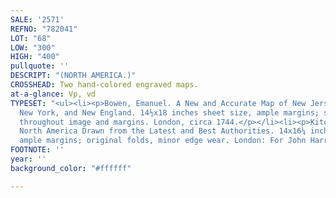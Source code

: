 ```yaml
---
SALE: '2571'
REFNO: "782041"
LOT: "68"
LOW: "300"
HIGH: "400"
pullquote: ''
DESCRIPT: "(NORTH AMERICA.)"
CROSSHEAD: Two hand-colored engraved maps.
at-a-glance: Vp, vd
TYPESET: "<ul><li><p>Bowen, Emanuel. A New and Accurate Map of New Jersey, Pensilvania,
  New York, and New England. 14½x18 inches sheet size, ample margins; scattered repairs
  throughout image and margins. London, circa 1744.</p></li><li><p>Kitchin, Thomas.
  North America Drawn from the Latest and Best Authorities. 14x16¼ inches sheet size,
  ample margins; original folds, minor edge wear. London: For John Harrison, 1787.</p></li></ul>"
FOOTNOTE: ''
year: ''
background_color: "#ffffff"

---
```

